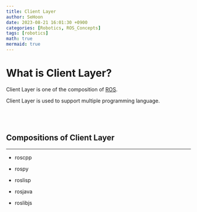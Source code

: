 ```yaml
---
title: Client Layer
author: SeHoon
date: 2023-08-21 16:01:30 +0900
categories: [Robotics, ROS_Concepts]
tags: [robotics]
math: true
mermaid: true
---
```


# What is Client Layer?

Client Layer is one of the composition of [ROS](https://csh970605.github.io/posts/ROS/).<br>

Client Layer is used to support multiple programming language.
<br><br><br><br>

## Compositions of Client Layer
---

+ roscpp

+ rospy

+ roslisp

+ rosjava

+ roslibjs


